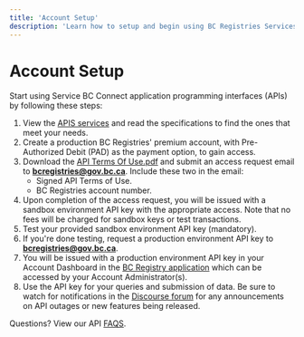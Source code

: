 ```yaml
---
title: 'Account Setup'
description: 'Learn how to setup and begin using BC Registries Services and APIs'
---
```


# Account Setup

Start using Service BC Connect application programming interfaces (APIs) by following these steps:

1. View the [APIS services](/products/get-started/apis-summary) and read the specifications to find the ones that meet your needs.
2. Create a production BC Registries' premium account, with Pre-Authorized Debit (PAD) as the payment option, to gain access.
3. Download the <a href="shared/api-terms-of-use.pdf" download="API-Terms-of-Use.pdf" target="_blank">API Terms Of Use.pdf</a> and submit an access request email to **bcregistries@gov.bc.ca**. Include these two in the email:
   - Signed API Terms of Use.
   - BC Registries account number.
4. Upon completion of the access request, you will be issued with a sandbox environment API key with the appropriate access. Note that no fees will be charged for sandbox keys or test transactions.
5. Test your provided sandbox environment API key (mandatory).
6. If you're done testing, request a production environment API key to **bcregistries@gov.bc.ca**.
7. You will be issued with a production environment API key in your Account Dashboard in the <a href="https://www.bcregistry.gov.bc.ca/" target="_blank">BC Registry application</a> which can be accessed by your Account Administrator(s).
8. Use the API key for your queries and submission of data. Be sure to watch for notifications in the <a href="https://discourse.onebc.ca/c/announcements/11" target="_blank">Discourse forum</a> for any announcements on API outages or new features being released.

Questions? View our API [FAQS](/products/get-started/about#frequently-asked-questions).
